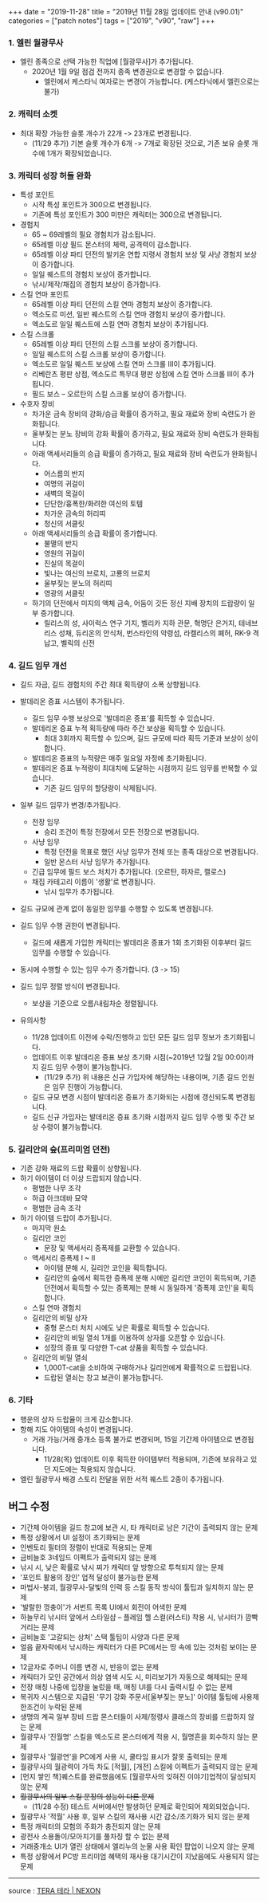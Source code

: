+++
date = "2019-11-28"
title = "2019년 11월 28일 업데이트 안내 (v90.01)"
categories = ["patch notes"]
tags = ["2019", "v90", "raw"]
+++

### 1. 엘린 월광무사
- 엘린 종족으로 선택 가능한 직업에 [월광무사]가 추가됩니다.
  - 2020년 1월 9일 점검 전까지 종족 변경권으로 변경할 수 없습니다.
    - 엘린에서 케스타닉 여자로는 변경이 가능합니다. (케스타닉에서 엘린으로는 불가)

### 2. 캐릭터 소켓
- 최대 확장 가능한 슬롯 개수가 22개 -> 23개로 변경됩니다.
  - (11/29 추가) 기본 슬롯 개수가 6개 -> 7개로 확장된 것으로, 기존 보유 슬롯 개수에 1개가 확장되었습니다.

### 3. 캐릭터 성장 허들 완화
- 특성 포인트
  - 시작 특성 포인트가 300으로 변경됩니다.
  - 기존에 특성 포인트가 300 미만은 캐릭터는 300으로 변경됩니다.
- 경험치
  - 65 ~ 69레벨의 필요 경험치가 감소됩니다.
  - 65레벨 이상 필드 몬스터의 체력, 공격력이 감소합니다.
  - 65레벨 이상 파티 던전의 발키온 연합 지령서 경험치 보상 및 사냥 경험치 보상이 증가합니다.
  - 일일 퀘스트의 경험치 보상이 증가합니다.
  - 낚시/제작/채집의 경험치 보상이 증가합니다.
- 스킬 연마 포인트
  - 65레벨 이상 파티 던전의 스킬 연마 경험치 보상이 증가합니다.
  - 엑소도르 미션, 일반 퀘스트의 스킬 연마 경험치 보상이 증가합니다.
  - 엑소도르 일일 퀘스트에 스킬 연마 경험치 보상이 추가됩니다.
- 스킬 스크롤
  - 65레벨 이상 파티 던전의 스킬 스크롤 보상이 증가합니다.
  - 일일 퀘스트의 스킬 스크롤 보상이 증가합니다.
  - 엑소도르 일일 퀘스트 보상에 스킬 연마 스크롤 III이 추가됩니다.
  - 리베란츠 평판 상점, 엑소도르 특무대 평판 상점에 스킬 연마 스크롤 III이 추가됩니다.
  - 필드 보스 – 오르탄의 스킬 스크롤 보상이 증가합니다.
- 수호자 장비
  - 차가운 금속 장비의 강화/승급 확률이 증가하고, 필요 재료와 장비 숙련도가 완화됩니다.
  - 울부짖는 분노 장비의 강화 확률이 증가하고, 필요 재료와 장비 숙련도가 완화됩니다.
  - 아래 액세서리들의 승급 확률이 증가하고, 필요 재료와 장비 숙련도가 완화됩니다.
    - 어스름의 반지
    - 여명의 귀걸이
    - 새벽의 목걸이
    - 단단한/흉폭한/화려한 여신의 토템
    - 차가운 금속의 허리띠
    - 청신의 서클릿
  - 아래 액세서리들의 승급 확률이 증가합니다.
    - 불멸의 반지
    - 영원의 귀걸이
    - 진실의 목걸이
    - 빛나는 여신의 브로치, 고룡의 브로치
    - 울부짖는 분노의 허리띠
    - 영광의 서클릿
  - 하기의 던전에서 미지의 액체 금속, 어둠이 깃든 정신 지배 장치의 드랍량이 일부 증가합니다.
    - 릴리스의 성, 사이럭스 연구 기지, 벨리카 지하 관문, 혁명단 은거지, 테네브리스 성채, 듀리온의 안식처, 번스타인의 악령섬, 라켈리스의 폐허, RK-9 격납고, 벨릭의 신전

### 4. 길드 임무 개선
- 길드 자금, 길드 경험치의 주간 최대 획득량이 소폭 상향됩니다.
- 발데리온 증표 시스템이 추가됩니다.
  - 길드 임무 수행 보상으로 '발데리온 증표'를 획득할 수 있습니다.
  - 발데리온 증표 누적 획득량에 따라 주간 보상을 획득할 수 있습니다.
    - 최대 3회까지 획득할 수 있으며, 길드 규모에 따라 획득 기준과 보상이 상이합니다.
  - 발데리온 증표의 누적량은 매주 일요일 자정에 초기화됩니다.
  - 발데리온 증표 누적량이 최대치에 도달하는 시점까지 길드 임무를 반복할 수 있습니다.
    - 기존 길드 임무의 할당량이 삭제됩니다.
- 일부 길드 임무가 변경/추가됩니다.
  - 전장 임무
    - 승리 조건이 특정 전장에서 모든 전장으로 변경됩니다.
  - 사냥 임무
    - 특정 던전을 목표로 했던 사냥 임무가 전체 또는 종족 대상으로 변경됩니다.
    - 일반 몬스터 사냥 임무가 추가됩니다.
  - 긴급 임무에 필드 보스 처치가 추가됩니다. (오르탄, 하자르, 캘로스)
  - 채집 카테고리 이름이 '생활'로 변경됩니다.
    - 낚시 임무가 추가됩니다.
- 길드 규모에 관계 없이 동일한 임무를 수행할 수 있도록 변경됩니다.
- 길드 임무 수행 권한이 변경됩니다.
  - 길드에 새롭게 가입한 캐릭터는 발데리온 증표가 1회 초기화된 이후부터 길드 임무를 수행할 수 있습니다.
- 동시에 수행할 수 있는 임무 수가 증가합니다. (3 -> 15)
- 길드 임무 정렬 방식이 변경됩니다.
  - 보상을 기준으로 오름/내림차순 정렬됩니다.

- 유의사항
  - 11/28 업데이트 이전에 수락/진행하고 있던 모든 길드 임무 정보가 초기화됩니다.
  - 업데이트 이후 발데리온 증표 보상 초기화 시점(~2019년 12월 2일 00:00)까지 길드 임무 수행이 불가능합니다.
    - (11/29 추가) 위 내용은 신규 가입자에 해당하는 내용이며, 기존 길드 인원은 임무 진행이 가능합니다.
  - 길드 규모 변경 시점이 발데리온 증표가 초기화되는 시점에 갱신되도록 변경됩니다.
  - 길드 신규 가입자는 발데리온 증표 초기화 시점까지 길드 임무 수행 및 주간 보상 수령이 불가능합니다.

### 5. 길리안의 숲(프리미엄 던전)
- 기존 강화 재료의 드랍 확률이 상향됩니다.
- 하기 아이템이 더 이상 드랍되지 않습니다.
  - 평범한 나무 조각
  - 하급 아크데바 묘약
  - 평범한 금속 조각
- 하기 아이템 드랍이 추가됩니다.
  - 마지막 원소
  - 길리안 코인
    - 문장 및 액세서리 증폭제를 교환할 수 있습니다.
  - 액세서리 증폭제 I ~ II
    - 아이템 분해 시, 길리안 코인을 획득합니다.
    - 길리안의 숲에서 획득한 증폭제 분해 시에만 길리안 코인이 획득되며, 기존 던전에서 획득할 수 있는 증폭제는 분해 시 동일하게 '증폭제 코인'을 획득합니다.
  - 스킬 연마 경험치
  - 길리안의 비밀 상자
    - 중형 몬스터 처치 시에도 낮은 확률로 획득할 수 있습니다.
    - 길리안의 비밀 열쇠 1개를 이용하여 상자를 오픈할 수 있습니다.
    - 성장의 증표 및 다양한 T-cat 상품을 획득할 수 있습니다.
  - 길리안의 비밀 열쇠
    - 1,000T-cat을 소비하여 구매하거나 길리안에게 확률적으로 드랍됩니다.
    - 드랍된 열쇠는 창고 보관이 불가능합니다.

### 6. 기타
- 행운의 상자 드랍율이 크게 감소합니다.
- 항해 지도 아이템의 속성이 변경됩니다.
  - 거래 가능/거래 중개소 등록 불가로 변경되며, 15일 기간제 아이템으로 변경됩니다.
    - 11/28(목) 업데이트 이후 획득한 아이템부터 적용되며, 기존에 보유하고 있던 지도에는 적용되지 않습니다.
- 엘린 월광무사 배경 스토리 전달을 위한 서적 퀘스트 2종이 추가됩니다.

## 버그 수정

- 기간제 아이템을 길드 창고에 보관 시, 타 캐릭터로 남은 기간이 출력되지 않는 문제
- 특정 상황에서 UI 설정이 초기화되는 문제
- 인벤토리 필터의 정렬이 반대로 적용되는 문제
- 금비늘호 3네임드 이펙트가 출력되지 않는 문제
- 낚시 시, 낮은 확률로 낚시 찌가 캐릭터 앞 방향으로 투척되지 않는 문제
- '포인트 활용의 장인' 업적 달성이 불가능한 문제
- 마법사-붕괴, 월광무사-달빛의 인력 등 스킬 동작 방식이 툴팁과 일치하지 않는 문제
- '발랄한 껑충이'가 서번트 목록 UI에서 회전이 어색한 문제
- 하늘무리 낚시터 앞에서 스타일샵 – 플레임 헬 스컬(러스티) 착용 시, 낚시터가 깜빡거리는 문제
- 금비늘호 '고갈되는 상처' 스택 툴팁이 사양과 다른 문제
- 얼음 끝자락에서 낚시하는 캐릭터가 다른 PC에서는 땅 속에 있는 것처럼 보이는 문제
- 12글자로 주머니 이름 변경 시, 반응이 없는 문제
- 캐릭터가 모인 공간에서 의상 염색 시도 시, 미리보기가 자동으로 해제되는 문제
- 전장 매칭 나중에 입장을 눌렀을 때, 매칭 UI를 다시 출력시킬 수 없는 문제
- 복귀자 시스템으로 지급된 '무기 강화 주문서[울부짖는 분노]' 아이템 툴팁에 사용제한조건이 누락된 문제
- 생명의 계곡 일부 장비 드랍 몬스터들이 사제/정령사 클래스의 장비를 드랍하지 않는 문제
- 월광무사 '진월명' 스킬을 엑소도르 몬스터에게 적용 시, 월명흔을 회수하지 않는 문제
- 월광무사 '월광연'을 PC에게 사용 시, 쿨타임 표시가 잘못 출력되는 문제
- 월광무사의 월광력이 가득 차도 [적월], [개전] 스킬에 이펙트가 출력되지 않는 문제
- [먼지 쌓인 책]퀘스트를 완료했음에도 [월광무사의 잊혀진 이야기]업적이 달성되지 않는 문제
- ~~월광무사의 일부 스킬 문장의 성능이 다른 문제~~
  - (11/28 수정) 테스트 서버에서만 발생하던 문제로 확인되어 제외되었습니다.
- 월광무사 '적월' 사용 후, 일부 스킬의 재사용 시간 감소/초기화가 되지 않는 문제
- 특정 캐릭터의 모험의 주화가 충전되지 않는 문제
- 광전사 소용돌이/모아치기를 풀차징 할 수 없는 문제
- 거래중개소 UI가 열린 상태에서 엘리누의 눈물 사용 확인 팝업이 나오지 않는 문제
- 특정 상황에서 PC방 프리미엄 혜택의 재사용 대기시간이 지났음에도 사용되지 않는 문제

----

source : [TERA 테라 | NEXON](http://tera.nexon.com/news/update/view.aspx?n4articlesn=418)
